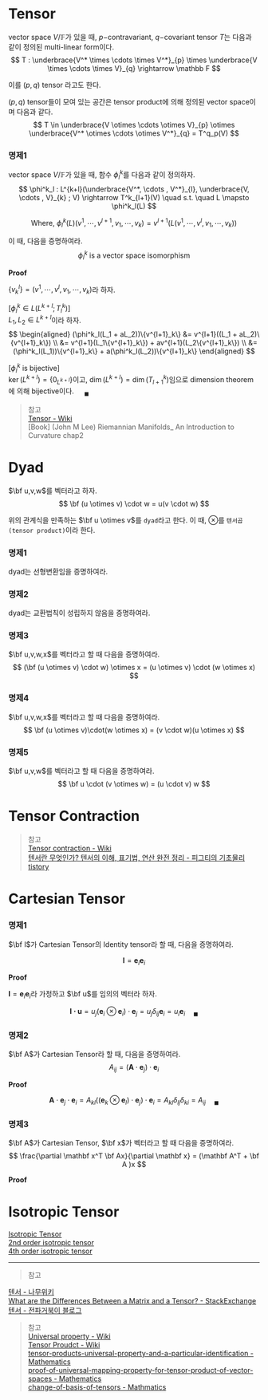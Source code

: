 # Tensor
vector space $V / \mathbb F$가 있을 때, $p-$contravariant, $q-$covariant tensor $T$는 다음과 같이 정의된 multi-linear form이다.
$$ T : \underbrace{V^* \times \cdots \times V^*}_{p} \times \underbrace{V \times \cdots \times V}_{q} \rightarrow \mathbb F $$

이를 $(p,q)$ tensor 라고도 한다. 

$(p,q)$ tensor들이 모여 있는 공간은 tensor product에 의해 정의된 vector space이며 다음과 같다.
$$ T \in \underbrace{V \otimes \cdots \otimes V}_{p} \otimes \underbrace{V^* \otimes \cdots \otimes V^*}_{q} = T^q_p(V) $$

### 명제1
vector space $V / \mathbb F$가 있을 때, 함수 $\phi^k_l$를 다음과 같이 정의하자.
$$ \phi^k_l : L^{k+l}(\underbrace{V^*, \cdots , V^*}_{l}, \underbrace{V, \cdots , V}_{k} ; V) \rightarrow T^k_{l+1}(V) \quad s.t. \quad L \mapsto \phi^k_l(L) $$

$$ \text{Where, } \phi^k_l(L)(v^1, \cdots, v^{l+1},v_1, \cdots, v_k) = v^{l+1}(L(v^1, \cdots, v^l,v_1, \cdots, v_k))$$

이 때, 다음을 증명하여라.
$$ \phi^k_l \text{ is a vector space isomorphism}$$

**Proof**

$\{v^{l}_k\} = (v^1, \cdots, v^{l},v_1, \cdots, v_k)$라 하자.

[$\phi^k_l \in L(L^{k+l}; T^k_l)$]  
$L_1, L_2 \in L^{k+l}$이라 하자.
$$ \begin{aligned} (\phi^k_l(L_1 + aL_2))\{v^{l+1}_k\} &= v^{l+1}((L_1 + aL_2)\{v^{l+1}_k\}) \\ &= v^{l+1}(L_1\{v^{l+1}_k\}) + av^{l+1}(L_2\{v^{l+1}_k\}) \\ &= (\phi^k_l(L_1))\{v^{l+1}_k\} + a(\phi^k_l(L_2))\{v^{l+1}_k\} \end{aligned}  $$

[$\phi^k_l$ is bijective]    
$\ker(L^{k+l}) = \{ 0_{L^{k+l}} \}$이고, $\dim(L^{k+l}) = \dim(T^k_{l+1})$임으로 dimension theorem에 의해 bijective이다. $\quad {_\blacksquare}$

> 참고  
> [Tensor - Wiki](https://en.wikipedia.org/wiki/Tensor)  
> [Book] (John M Lee) Riemannian Manifolds_ An Introduction to Curvature chap2  
>

# Dyad
$\bf u,v,w$를 벡터라고 하자.
$$ \bf (u \otimes v) \cdot w = u(v \cdot w) $$

위의 관계식을 만족하는 $\bf u \otimes v$를 `dyad`라고 한다. 이 때, $\otimes$를 `텐서곱(tensor product)`이라 한다.

### 명제1
dyad는 선형변환임을 증명하여라.

### 명제2
dyad는 교환법칙이 성립하지 않음을 증명하여라.

### 명제3
$\bf u,v,w,x$를 벡터라고 할 때 다음을 증명하여라.
$$ (\bf (u \otimes v) \cdot w) \otimes x = (u \otimes v) \cdot (w \otimes x) $$

### 명제4
$\bf u,v,w,x$를 벡터라고 할 때 다음을 증명하여라.
$$ \bf (u \otimes v)\cdot(w \otimes x) = (v \cdot w)(u \otimes x) $$

### 명제5
$\bf u,v,w$를 벡터라고 할 때 다음을 증명하여라.
$$ \bf u \cdot (v \otimes w) = (u \cdot v) w $$

# Tensor Contraction

> 참고  
> [Tensor contraction - Wiki](https://en.wikipedia.org/wiki/Tensor_contraction#cite_note-natural_iso-1)  
> [텐서란 무엇인가? 텐서의 이해, 표기법, 연산 완전 정리 - 피그티의 기초물리 tistory](https://elementary-physics.tistory.com/155)   
> 

# Cartesian Tensor

### 명제1
$\bf I$가 Cartesian Tensor의 Identity tensor라 할 때, 다음을 증명하여라.

$$ \mathbf I = \mathbf e_i \mathbf e_i $$

**Proof**

$\mathbf I = \mathbf e_i \mathbf e_i$라 가정하고 $\bf u$를 임의의 벡터라 하자.

$$ \mathbf{I \cdot u} = u_j (\mathbf e_i \otimes \mathbf e_i) \cdot \mathbf e_j = u_j \delta_{ij} \mathbf e_i = u_i \mathbf e_i \quad {_\blacksquare} $$

### 명제2
$\bf A$가 Cartesian Tensor라 할 때, 다음을 증명하여라.
$$ A_{ij} = (\mathbf A \cdot \mathbf e_j) \cdot \mathbf e_i $$

**Proof**

$$ \mathbf A \cdot \mathbf e_j \cdot \mathbf e_i = A_{kl}((\mathbf e_k \otimes \mathbf e_l) \cdot \mathbf e_j) \cdot \mathbf e_i = A_{kl} \delta_{lj} \delta_{ki} = A_{ij} \quad {_\blacksquare} $$

### 명제3
$\bf A$가 Cartesian Tensor, $\bf x$가 벡터라고 할 때 다음을 증명하여라.
$$ \frac{\partial \mathbf x^T \bf Ax}{\partial \mathbf x} = (\mathbf A^T + \bf A )x  $$

**Proof**  


# Isotropic Tensor
[Isotropic Tensor](https://farside.ph.utexas.edu/teaching/336L/Fluid/node252.html)  
[2nd order isotropic tensor](https://www.weizmann.ac.il/chembiophys/bouchbinder/sites/chemphys.bouchbinder/files/uploads/Courses/2019/TA2-IndexGymnastics.pdf)  
[4th order isotropic tensor](https://math.stackexchange.com/questions/3589647/general-form-of-an-isotropic-fourth-rank-tensor)  

---
> 참고  
 
[텐서 - 나무위키](https://namu.wiki/w/%ED%85%90%EC%84%9C)  
[What are the Differences Between a Matrix and a Tensor? - StackExchange](https://math.stackexchange.com/questions/412423/what-are-the-differences-between-a-matrix-and-a-tensor)  
[텐서 - 전파거북이 블로그](https://ghebook.blogspot.com/2011/06/tensor.html)


> 참고  
> [Universal property - Wiki](https://en.wikipedia.org/wiki/Universal_property)  
> [Tensor Proudct - Wiki](https://en.wikipedia.org/wiki/Tensor_product#Universal_property)  
> [tensor-products-universal-property-and-a-particular-identification - Mathematics](https://math.stackexchange.com/questions/2674549/tensor-products-universal-property-and-a-particular-identification)  
> [proof-of-universal-mapping-property-for-tensor-product-of-vector-spaces - Mathematics](https://math.stackexchange.com/questions/2713003/proof-of-universal-mapping-property-for-tensor-product-of-vector-spaces)  
> [change-of-basis-of-tensors - Mathmatics](https://math.stackexchange.com/questions/3451369/change-of-basis-of-tensors)